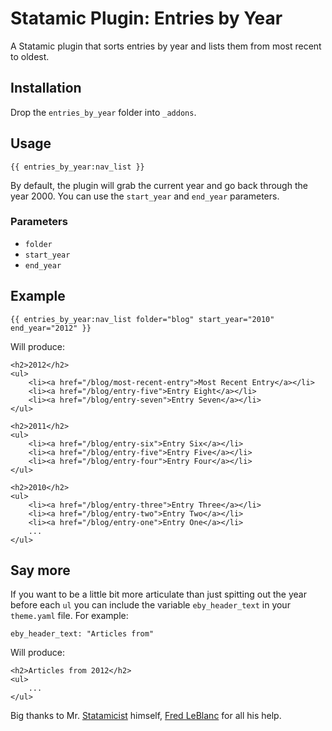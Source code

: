 # Statamic Plugin: Entries by Year

A Statamic plugin that sorts entries by year and lists them from most recent to oldest.

## Installation

Drop the `entries_by_year` folder into `_addons`.

## Usage
	
	{{ entries_by_year:nav_list }}
	
By default, the plugin will grab the current year and go back through the year 2000. You can use the `start_year` and `end_year` parameters. 


### Parameters
- `folder`
- `start_year`
- `end_year`

## Example

	{{ entries_by_year:nav_list folder="blog" start_year="2010" end_year="2012" }}
	
Will produce:
	
	<h2>2012</h2>
	<ul>
		<li><a href="/blog/most-recent-entry">Most Recent Entry</a></li>
		<li><a href="/blog/entry-five">Entry Eight</a></li>
		<li><a href="/blog/entry-seven">Entry Seven</a></li>
	</ul>
	
	<h2>2011</h2>
	<ul>
		<li><a href="/blog/entry-six">Entry Six</a></li>
		<li><a href="/blog/entry-five">Entry Five</a></li>
		<li><a href="/blog/entry-four">Entry Four</a></li>
	</ul>
	
	<h2>2010</h2>
	<ul>
		<li><a href="/blog/entry-three">Entry Three</a></li>
		<li><a href="/blog/entry-two">Entry Two</a></li>
		<li><a href="/blog/entry-one">Entry One</a></li>
		...
	</ul>
	
## Say more

If you want to be a little bit more articulate than just spitting out the year before each `ul` you can include the variable `eby_header_text` in your `theme.yaml` file. For example: 
	
	eby_header_text: "Articles from"
	
Will produce:

	<h2>Articles from 2012</h2>
	<ul>
		...
	</ul>
	
Big thanks to Mr. [Statamicist](http://statamicist.com) himself, [Fred LeBlanc](http://fredhq.com) for all his help.
	
		



